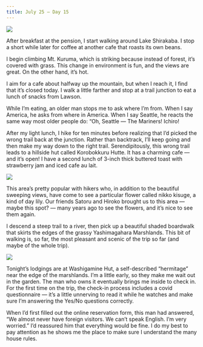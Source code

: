 ```yaml
---
title: July 25 — Day 15
---
```


![](./images/IMG_8441.jpg)

After breakfast at the pension, I start walking around Lake Shirakaba. I stop a short while later for coffee at another cafe that roasts its own beans.

I begin climbing Mt. Kuruma, which is striking because instead of forest, it’s covered with grass. This change in environment is fun, and the views are great. On the other hand, it’s hot.

I aim for a cafe about halfway up the mountain, but when I reach it, I find that it’s closed today. I walk a little farther and stop at a trail junction to eat a lunch of snacks from Lawson.

While I’m eating, an older man stops me to ask where I’m from. When I say America, he asks from where in America. When I say Seattle, he reacts the same way most older people do: “Oh, Seattle — The Mariners! Ichiro!

After my light lunch, I hike for ten minutes before realizing that I’d picked the wrong trail back at the junction. Rather than backtrack, I’ll keep going and then make my way down to the right trail. Serendipitously, this wrong trail leads to a hillside hut called Korobokkuru Hutte. It has a charming cafe — and it’s open! I have a second lunch of 3-inch thick buttered toast with strawberry jam and iced cafe au lait.

![](./images/IMG_8483.jpg)

This area’s pretty popular with hikers who, in addition to the beautiful sweeping views, have come to see a particular flower called nikko kisuge, a kind of day lily. Our friends Satoru and Hiroko brought us to this area — maybe this spot? — many years ago to see the flowers, and it’s nice to see them again.

I descend a steep trail to a river, then pick up a beautiful shaded boardwalk that skirts the edges of the grassy Yashimagahara Marshlands. This bit of walking is, so far, the most pleasant and scenic of the trip so far (and maybe of the whole trip).

![](./images/IMG_8510.jpg)

Tonight’s lodgings are at Washigamine Hut, a self-described “hermitage” near the edge of the marshlands. I’m a little early, so they make me wait out in the garden. The man who owns it eventually brings me inside to check in. For the first time on the trip, the check-in process includes a covid questionnaire — it’s a little unnerving to read it while he watches and make sure I’m answering the Yes/No questions correctly.

When I’d first filled out the online reservation form, this man had answered, “We almost never have foreign visitors. We can’t speak English. I’m very worried.” I’d reassured him that everything would be fine. I do my best to pay attention as he shows me the place to make sure I understand the many house rules.
